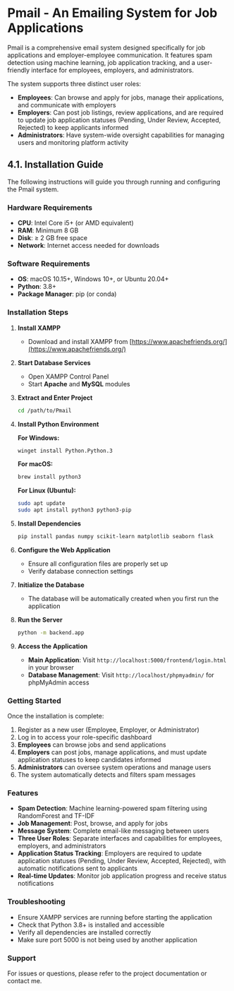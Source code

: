 # Pmail - An Emailing System for Job Applications

Pmail is a comprehensive email system designed specifically for job applications and employer-employee communication. It features spam detection using machine learning, job application tracking, and a user-friendly interface for employees, employers, and administrators.

The system supports three distinct user roles:
- **Employees**: Can browse and apply for jobs, manage their applications, and communicate with employers
- **Employers**: Can post job listings, review applications, and are required to update job application statuses (Pending, Under Review, Accepted, Rejected) to keep applicants informed
- **Administrators**: Have system-wide oversight capabilities for managing users and monitoring platform activity

## 4.1. Installation Guide

The following instructions will guide you through running and configuring the Pmail system.

### Hardware Requirements

- **CPU**: Intel Core i5+ (or AMD equivalent)
- **RAM**: Minimum 8 GB
- **Disk**: ≥ 2 GB free space
- **Network**: Internet access needed for downloads

### Software Requirements

- **OS**: macOS 10.15+, Windows 10+, or Ubuntu 20.04+
- **Python**: 3.8+
- **Package Manager**: pip (or conda)

### Installation Steps

1. **Install XAMPP**
   - Download and install XAMPP from [https://www.apachefriends.org/](https://www.apachefriends.org/)

2. **Start Database Services**
   - Open XAMPP Control Panel
   - Start **Apache** and **MySQL** modules

3. **Extract and Enter Project**
   ```bash
   cd /path/to/Pmail
   ```

4. **Install Python Environment**
   
   **For Windows:**
   ```bash
   winget install Python.Python.3
   ```
   
   **For macOS:**
   ```bash
   brew install python3
   ```
   
   **For Linux (Ubuntu):**
   ```bash
   sudo apt update
   sudo apt install python3 python3-pip
   ```

5. **Install Dependencies**
   ```bash
   pip install pandas numpy scikit-learn matplotlib seaborn flask
   ```

6. **Configure the Web Application**
   - Ensure all configuration files are properly set up
   - Verify database connection settings

7. **Initialize the Database**
   - The database will be automatically created when you first run the application

8. **Run the Server**
   ```bash
   python -m backend.app
   ```

9. **Access the Application**
   - **Main Application**: Visit `http://localhost:5000/frontend/login.html` in your browser
   - **Database Management**: Visit `http://localhost/phpmyadmin/` for phpMyAdmin access

### Getting Started

Once the installation is complete:

1. Register as a new user (Employee, Employer, or Administrator)
2. Log in to access your role-specific dashboard
3. **Employees** can browse jobs and send applications
4. **Employers** can post jobs, manage applications, and must update application statuses to keep candidates informed
5. **Administrators** can oversee system operations and manage users
6. The system automatically detects and filters spam messages

### Features

- **Spam Detection**: Machine learning-powered spam filtering using RandomForest and TF-IDF
- **Job Management**: Post, browse, and apply for jobs
- **Message System**: Complete email-like messaging between users
- **Three User Roles**: Separate interfaces and capabilities for employees, employers, and administrators
- **Application Status Tracking**: Employers are required to update application statuses (Pending, Under Review, Accepted, Rejected), with automatic notifications sent to applicants
- **Real-time Updates**: Monitor job application progress and receive status notifications

### Troubleshooting

- Ensure XAMPP services are running before starting the application
- Check that Python 3.8+ is installed and accessible
- Verify all dependencies are installed correctly
- Make sure port 5000 is not being used by another application

### Support

For issues or questions, please refer to the project documentation or contact me.
